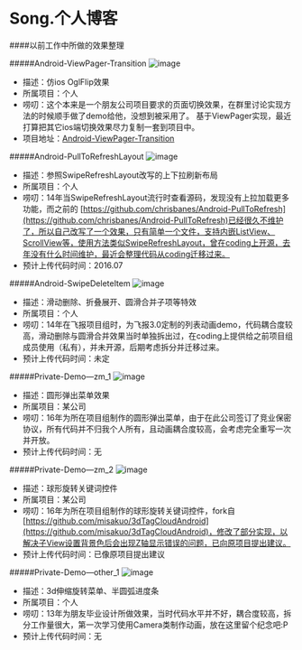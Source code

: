 # Song.个人博客

####以前工作中所做的效果整理

#####Android-ViewPager-Transition
![image](https://github.com/MidoriInu1/song.github.io/blob/master/res/demo_android_OglFlip.gif )   

+ 描述：仿ios OglFlip效果
+ 所属项目：个人
+ 唠叨：这个本来是一个朋友公司项目要求的页面切换效果，在群里讨论实现方法的时候顺手做了demo给他，没想到被采用了。
基于ViewPager实现，最近打算把其它ios端切换效果尽力复制一套到项目中。
+ 项目地址：[Android-ViewPager-Transition](https://github.com/MidoriInu1/Android-ViewPager-Transition)

#####Android-PullToRefreshLayout
![image](https://github.com/MidoriInu1/song.github.io/blob/master/res/demo_android_pulltorefresh.gif )   

+ 描述：参照SwipeRefreshLayout改写的上下拉刷新布局
+ 所属项目：个人
+ 唠叨：14年当SwipeRefreshLayout流行时查看源码，发现没有上拉加载更多功能，而之前的 [https://github.com/chrisbanes/Android-PullToRefresh](https://github.com/chrisbanes/Android-PullToRefresh)已经很久不维护了，所以自己改写了一个效果，只有简单一个文件，支持内嵌ListView、ScrollView等，使用方法类似SwipeRefreshLayout，曾在coding上开源，去年没有什么时间维护，最近会整理代码从coding迁移过来。
+ 预计上传代码时间：2016.07

#####Android-SwipeDeleteItem
![image](https://github.com/MidoriInu1/song.github.io/blob/master/res/demo_deleteitem.gif)   

+ 描述：滑动删除、折叠展开、圆滑合并子项等特效
+ 所属项目：个人
+ 唠叨：14年在飞报项目组时，为飞报3.0定制的列表动画demo，代码耦合度较高，滑动删除与圆滑合并效果当时单独拆出过，在coding上提供给之前项目组成员使用（私有），并未开源，后期考虑拆分并迁移过来。
+ 预计上传代码时间：未定

#####Private-Demo—zm_1
![image](https://github.com/MidoriInu1/song.github.io/blob/master/res/demo_zhaomu_1.gif)   

+ 描述：圆形弹出菜单效果
+ 所属项目：某公司
+ 唠叨：16年为所在项目组制作的圆形弹出菜单，由于在此公司签订了竞业保密协议，所有代码并不归我个人所有，且动画耦合度较高，会考虑完全重写一次并开放。
+ 预计上传代码时间：无


#####Private-Demo—zm_2
![image](https://github.com/MidoriInu1/song.github.io/blob/master/res/demo_zhaomu_2.gif)   

+ 描述：球形旋转关键词控件
+ 所属项目：某公司
+ 唠叨：16年为所在项目组制作的球形旋转关键词控件，fork自[https://github.com/misakuo/3dTagCloudAndroid](https://github.com/misakuo/3dTagCloudAndroid)，修改了部分实现，以解决子View设置背景色后会出现Z轴显示错误的问题，已向原项目提出建议。
+ 预计上传代码时间：已像原项目提出建议

#####Private-Demo—other_1
![image](https://github.com/MidoriInu1/song.github.io/blob/master/res/demo_other_1.gif)   

+ 描述：3d伸缩旋转菜单、半圆弧进度条
+ 所属项目：个人
+ 唠叨：13年为朋友毕业设计所做效果，当时代码水平并不好，耦合度较高，拆分工作量很大，第一次学习使用Camera类制作动画，放在这里留个纪念吧:P
+ 预计上传代码时间：无

